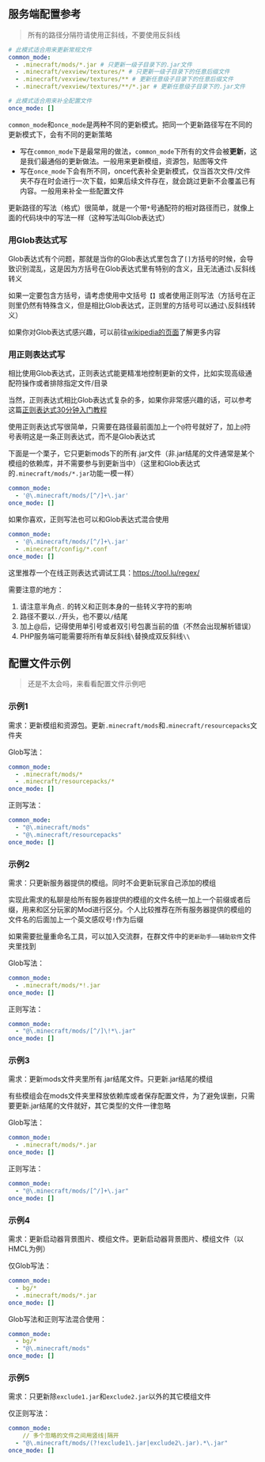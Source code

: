 ## 服务端配置参考

> 所有的路径分隔符请使用正斜线，不要使用反斜线

```yaml
# 此模式适合用来更新常规文件
common_mode: 
  - .minecraft/mods/*.jar # 只更新一级子目录下的.jar文件
  - .minecraft/vexview/textures/* # 只更新一级子目录下的任意后缀文件
  - .minecraft/vexview/textures/** # 更新任意级子目录下的任意后缀文件
  - .minecraft/vexview/textures/**/*.jar # 更新任意级子目录下的.jar文件

# 此模式适合用来补全配置文件
once_mode: []
```

`common_mode`和`once_mode`是两种不同的更新模式。把同一个更新路径写在不同的更新模式下，会有不同的更新策略

+ 写在`common_mode`下是最常用的做法，`common_mode`下所有的文件会被**更新**，这是我们最通俗的更新做法。一般用来更新模组，资源包，贴图等文件
+ 写在`once_mode`下会有所不同，once代表补全更新模式，仅当首次文件/文件夹不存在时会进行一次下载，如果后续文件存在，就会跳过更新不会覆盖已有内容。一般用来补全一些配置文件

更新路径的写法（格式）很简单，就是一个带`*`号通配符的相对路径而已，就像上面的代码块中的写法一样（这种写法叫Glob表达式）

<!-- tabs:start -->

### **用Glob表达式写**

Glob表达式有个问题，那就是当你的Glob表达式里包含了`[]`方括号的时候，会导致识别混乱，这是因为方括号在Glob表达式里有特别的含义，且无法通过`\`反斜线转义

如果一定要包含方括号，请考虑使用中文括号`【】`或者使用正则写法（方括号在正则里仍然有特殊含义，但是相比Glob表达式，正则里的方括号可以通过`\`反斜线转义）

如果你对Glob表达式感兴趣，可以前往[wikipedia的页面](https://en.wikipedia.org/wiki/Glob_(programming))了解更多内容

### **用正则表达式写**

相比使用Glob表达式，正则表达式能更精准地控制更新的文件，比如实现高级通配符操作或者排除指定文件/目录

当然，正则表达式相比Glob表达式复杂的多，如果你非常感兴趣的话，可以参考这篇[正则表达式30分钟入门教程](https://deerchao.cn/tutorials/regex/regex.htm)

使用正则表达式写很简单，只需要在路径最前面加上一个`@`符号就好了，加上`@`符号表明这是一条正则表达式，而不是Glob表达式

下面是一个栗子，它只更新mods下的所有.jar文件（非.jar结尾的文件通常是某个模组的依赖库，并不需要参与到更新当中）（这里和Glob表达式的`.minecraft/mods/*.jar`功能一模一样）

```yaml
common_mode: 
  - '@\.minecraft/mods/[^/]+\.jar'
once_mode: []
```

如果你喜欢，正则写法也可以和Glob表达式混合使用

```yaml
common_mode: 
  - '@\.minecraft/mods/[^/]+\.jar'
  - .minecraft/config/*.conf
once_mode: []
```

这里推荐一个在线正则表达式调试工具：https://tool.lu/regex/

需要注意的地方：

1. 请注意半角点`.` 的转义和正则本身的一些转义字符的影响
2. 路径不要以`./`开头，也不要以`/`结尾
3. 加上@后，记得使用单引号或者双引号包裹当前的值（不然会出现解析错误）
4. PHP服务端可能需要将所有单反斜线`\`替换成双反斜线`\\`

<!-- tabs:end -->

## 配置文件示例

> 还是不太会吗，来看看配置文件示例吧

<!-- tabs:start -->

### **示例1**

需求：更新模组和资源包。更新`.minecraft/mods`和`.minecraft/resourcepacks`文件夹

Glob写法：

```yaml
common_mode: 
  - .minecraft/mods/*
  - .minecraft/resourcepacks/*
once_mode: []
```

正则写法：

```yaml
common_mode: 
  - "@\.minecraft/mods"
  - "@\.minecraft/resourcepacks"
once_mode: []
```

### **示例2**

需求：只更新服务器提供的模组。同时不会更新玩家自己添加的模组

实现此需求的私聊是给所有服务器提供的模组的文件名统一加上一个前缀或者后缀，用来和区分玩家的Mod进行区分。个人比较推荐在所有服务器提供的模组的文件名的后面加上一个英文感叹号`!`作为后缀

如果需要批量重命名工具，可以加入交流群，在群文件中的`更新助手——辅助软件`文件夹里找到

Glob写法：

```yaml
common_mode: 
  - .minecraft/mods/*!.jar
once_mode: []
```

正则写法：

```yaml
common_mode: 
  - "@\.minecraft/mods/[^/]\!*\.jar"
once_mode: []
```

### **示例3**

需求：更新mods文件夹里所有.jar结尾文件。只更新.jar结尾的模组

有些模组会在mods文件夹里释放依赖库或者保存配置文件，为了避免误删，只需要更新.jar结尾的文件就好，其它类型的文件一律忽略

Glob写法：

```yaml
common_mode: 
  - .minecraft/mods/*.jar
once_mode: []
```

正则写法：

```yaml
common_mode: 
  - "@\.minecraft/mods/[^/]+\.jar"
once_mode: []
```

### **示例4**

需求：更新启动器背景图片、模组文件。更新启动器背景图片、模组文件（以HMCL为例）

仅Glob写法：

```yaml
common_mode: 
  - bg/*
  - .minecraft/mods/*.jar
once_mode: []
```

Glob写法和正则写法混合使用：

```yaml
common_mode: 
  - bg/*
  - "@\.minecraft/mods"
once_mode: []
```

### **示例5**

需求：只更新除`exclude1.jar`和`exclude2.jar`以外的其它模组文件

仅正则写法：

```yaml
common_mode: 
    // 多个忽略的文件之间用竖线|隔开
  - "@\.minecraft/mods/(?!exclude1\.jar|exclude2\.jar).*\.jar"
once_mode: []
```

<!-- tabs:end -->